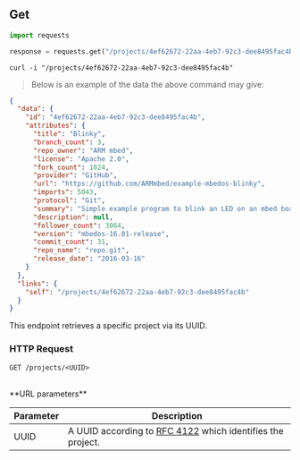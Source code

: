 ## Get

```python
import requests

response = requests.get("/projects/4ef62672-22aa-4eb7-92c3-dee8495fac4b")
```

```shell
curl -i "/projects/4ef62672-22aa-4eb7-92c3-dee8495fac4b"
```

> Below is an example of the data the above command may give:

```json
{
  "data": {
    "id": "4ef62672-22aa-4eb7-92c3-dee8495fac4b",
    "attributes": {
      "title": "Blinky",
      "branch_count": 3,
      "repo_owner": "ARM mbed",
      "license": "Apache 2.0",
      "fork_count": 1024,
      "provider": "GitHub",
      "url": "https://github.com/ARMmbed/example-mbedos-blinky",
      "imports": 5043,
      "protocol": "Git",
      "summary": "Simple example program to blink an LED on an mbed board with mbed OS",
      "description": null,
      "follower_count": 3064,
      "version": "mbedos-16.01-release",
      "commit_count": 31,
      "repo_name": "repo.git",
      "release_date": "2016-03-16"
    }
  },
  "links": {
    "self": "/projects/4ef62672-22aa-4eb7-92c3-dee8495fac4b"
  }
}
```

This endpoint retrieves a specific project via its UUID.

### HTTP Request

`GET /projects/<UUID>`

<br />
**URL parameters**

Parameter | Description
--------- | -----------
UUID      | A UUID according to [RFC 4122](https://tools.ietf.org/html/rfc4122.html) which identifies the project.
